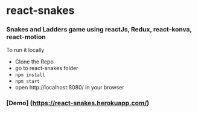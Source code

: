 # react-snakes

### Snakes and Ladders game using reactJs, Redux, react-konva, react-motion

To run it locally <br/>
* Clone the Repo
* go to react-snakes folder
* ```npm install```
* ```npm start```
* open http://localhost:8080/ in your browser

### [Demo] (https://react-snakes.herokuapp.com/)
